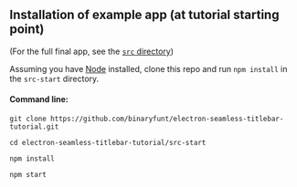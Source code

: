 ## Installation of example app (at tutorial starting point)

(For the full final app, see the [`src` directory](/src))

Assuming you have [Node](https://nodejs.org/en/) installed, clone this repo and run `npm install` in the `src-start` directory.

#### Command line:

```
git clone https://github.com/binaryfunt/electron-seamless-titlebar-tutorial.git

cd electron-seamless-titlebar-tutorial/src-start

npm install

npm start
```
